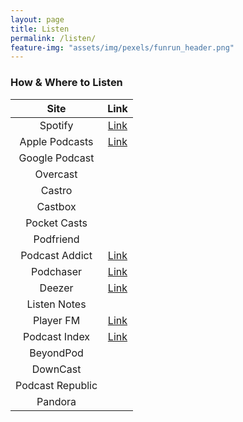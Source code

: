 ```yaml
---
layout: page
title: Listen
permalink: /listen/
feature-img: "assets/img/pexels/funrun_header.png"
---
```


### How & Where to Listen

|       Site       |                                       Link                                       |
| :--------------: | :------------------------------------------------------------------------------: |
|     Spotify      |           [Link](https://open.spotify.com/show/1Tc78jY0jNdrzwMlGsSXm4)           |
|  Apple Podcasts  | [Link](https://podcasts.apple.com/us/podcast/run-for-the-fun-of-it/id1673053550) |
|  Google Podcast  |
|     Overcast     |
|      Castro      |
|     Castbox      |
|   Pocket Casts   |
|    Podfriend     |
|  Podcast Addict  |                [Link](https://podcastaddict.com/podcast/4284635)                 |
|    Podchaser     |     [Link](https://www.podchaser.com/podcasts/run-for-the-fun-of-it-5094182)     |
|      Deezer      |                  [Link](https://www.deezer.com/us/show/5754627)                  |
|   Listen Notes   |
|    Player FM     |              [Link](https://player.fm/series/run-for-the-fun-of-it)              |
|  Podcast Index   |                 [Link](https://podcastindex.org/podcast/6049352)                 |
|    BeyondPod     |
|     DownCast     |
| Podcast Republic |
|     Pandora      |
